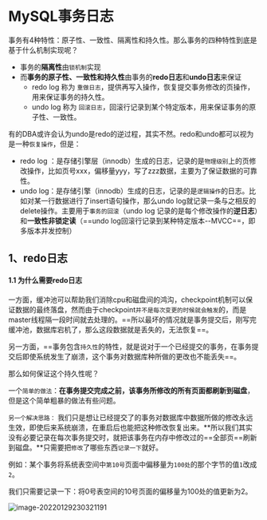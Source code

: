 # MySQL事务日志

事务有4种特性：原子性、一致性、隔离性和持久性。那么事务的四种特性到底是基于什么机制实现呢？

- 事务的**隔离性**由`锁机制`实现
- 而**事务的原子性、一致性和持久性**由事务的**redo日志**和**undo日志**来保证
  - redo log 称为 `重做日志`，提供再写入操作，恢复提交事务修改的页操作，用来保证事务的持久性。
  - undo log 称为 `回滚日志`，回滚行记录到某个特定版本，用来保证事务的原子性、一致性。

有的DBA或许会认为undo是redo的逆过程，其实不然。redo和undo都可以视为是一种`恢复操作`，但是：

- redo log ：是存储引擎层（innodb）生成的日志，记录的是`物理级别`上的页修改操作，比如页号xxx，偏移量yyy，写了zzz数据，主要为了保证数据的可靠性。
- undo log：是存储引擎（innodb）生成的日志，记录的是`逻辑操作`的日志。比如对某一行数据进行了insert语句操作，那么undo log就记录一条与之相反的delete操作。主要用于`事务的回滚`（undo log 记录的是每个修改操作的**逆日志**）和**一致性非锁定读**（==undo log回滚行记录到某种特定版本--MVCC==，即多版本并发控制）

## 1、redo日志

#### 1.1 为什么需要redo日志

一方面，缓冲池可以帮助我们消除cpu和磁盘间的鸿沟，checkpoint机制可以保证数据的最终落盘，然而由于checkpoint`并不是每次变更的时候就会触发`的，而是master线程隔一段时间就去处理的。==所以最坏的情况就是事务提交后，刚写完缓冲池，数据库宕机了，那么这段数据就是丢失的，无法恢复==。

另一方面，==事务包含`持久性`的特性，就是说对于一个已经提交的事务，在事务提交后即使系统发生了崩溃，这个事务对数据库种所做的更改也不能丢失==。

那么如何保证这个持久性呢？

一个`简单的做法`：**在事务提交完成之前，该事务所修改的所有页面都刷新到磁盘**，但是这个简单粗暴的做法有些问题。

`另一个解决思路：` 我们只是想让已经提交了的事务对数据库中数据所做的修改永远生效，即使后来系统崩溃，在重启后也能把这种修改恢复出来。**所以我们其实没有必要记录在每次事务提交时，就把该事务在内存中修改过的==全部页==刷新到磁盘。**只需要把`修改`了哪些东西`记录一下`就好。

例如：某个事务将系统表空间中`第10号`页面中偏移量为`100处`的那个字节的值`1`改成`2`。

我们只需要记录一下：将0号表空间的10号页面的偏移量为100处的值更新为2。

![image-20220129230321191](https://gitee.com/huangwei0123/image/raw/master/img/image-20220129230321191.png)

